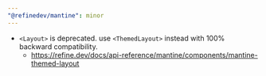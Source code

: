 ```yaml
---
"@refinedev/mantine": minor
---
```


-   `<Layout>` is deprecated. use `<ThemedLayout>` instead with 100% backward compatibility.
    -   https://refine.dev/docs/api-reference/mantine/components/mantine-themed-layout
